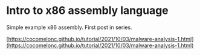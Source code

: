# Intro to x86 assembly language

Simple example x86 assembly. First post in series.

[https://cocomelonc.github.io/tutorial/2021/10/03/malware-analysis-1.html](https://cocomelonc.github.io/tutorial/2021/10/03/malware-analysis-1.html)
